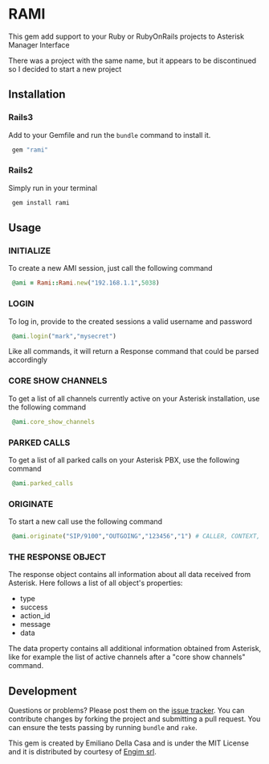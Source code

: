 # RAMI

This gem add support to your Ruby or RubyOnRails projects to Asterisk Manager Interface

There was a project with the same name, but it appears to be discontinued so I decided to start a new project

## Installation

### Rails3

Add to your Gemfile and run the `bundle` command to install it.

```ruby
 gem "rami"
```

### Rails2

Simply run in your terminal

```ruby
 gem install rami
```

## Usage

### INITIALIZE

To create a new AMI session, just call the following command

```ruby
 @ami = Rami::Rami.new("192.168.1.1",5038)
```

### LOGIN

To log in, provide to the created sessions a valid username and password 

```ruby
 @ami.login("mark","mysecret")
```

Like all commands, it will return a Response command that could be parsed accordingly

### CORE SHOW CHANNELS

To get a list of all channels currently active on your Asterisk installation, use the following command

```ruby
 @ami.core_show_channels
```

### PARKED CALLS

To get a list of all parked calls on your Asterisk PBX, use the following command

```ruby
 @ami.parked_calls
```

### ORIGINATE

To start a new call use the following command

```ruby
 @ami.originate("SIP/9100","OUTGOING","123456","1") # CALLER, CONTEXT, CALLEE, PRIORITY
```


### THE RESPONSE OBJECT

The response object contains all information about all data received from Asterisk. Here follows a list of all object's properties:

- type
- success
- action_id
- message
- data

The data property contains all additional information obtained from Asterisk, like for example the list of active channels after a "core show channels" command.

## Development

Questions or problems? Please post them on the [issue tracker](https://github.com/emilianodellacasa/rami/issues). You can contribute changes by forking the project and submitting a pull request. You can ensure the tests passing by running `bundle` and `rake`.

This gem is created by Emiliano Della Casa and is under the MIT License and it is distributed by courtesy of [Engim srl](http://www.engim.eu/en).

